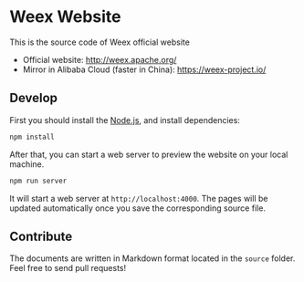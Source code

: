 # Weex Website

This is the source code of Weex official website

+ Official website: http://weex.apache.org/
+ Mirror in Alibaba Cloud (faster in China): https://weex-project.io/

## Develop

First you should install the [Node.js](https://nodejs.org/), and install dependencies:

```bash
npm install
```

After that, you can start a web server to preview the website on your local machine.

```bash
npm run server
```

It will start a web server at `http://localhost:4000`. The pages will be updated automatically once you save the corresponding source file.

## Contribute

The documents are written in Markdown format located in the `source` folder. Feel free to send pull requests!
